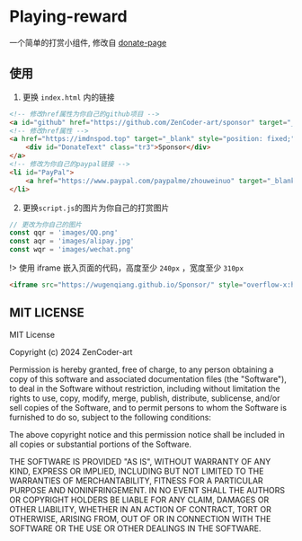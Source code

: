 # Playing-reward

一个简单的打赏小组件, 修改自 [donate-page](https://github.com/Kaiyuan/sponsor-page)

## 使用

1. 更换 `index.html` 内的链接

```html
<!-- 修改href属性为你自己的github项目 -->
<a id="github" href="https://github.com/ZenCoder-art/sponsor" target="_blank" class="pos-f tr3" title="Github"></a>
<!-- 修改href属性 -->
<a href="https://imdnspod.top" target="_blank" style="position: fixed;">
    <div id="DonateText" class="tr3">Sponsor</div>
</a>
<!-- 修改为你自己的paypal链接 -->
<li id="PayPal">
    <a href="https://www.paypal.com/paypalme/zhouweinuo" target="_blank">PayPal</a>
</li>
```
2. 更换`script.js`的图片为你自己的打赏图片

```javascript
// 更改为你自己的图片
const qqr = 'images/QQ.png'
const aqr = 'images/alipay.jpg'
const wqr = 'images/wechat.png'
```

!> 使用 iframe 嵌入页面的代码，高度至少 `240px` ，宽度至少 `310px`

```html
<iframe src="https://wugenqiang.github.io/Sponsor/" style="overflow-x:hidden;overflow-y:hidden; border:0xp none #fff; min-height:240px; width:100%;"  frameborder="0" scrolling="no"></iframe>
```

## MIT LICENSE

MIT License

Copyright (c) 2024 ZenCoder-art

Permission is hereby granted, free of charge, to any person obtaining a copy
of this software and associated documentation files (the "Software"), to deal
in the Software without restriction, including without limitation the rights
to use, copy, modify, merge, publish, distribute, sublicense, and/or sell
copies of the Software, and to permit persons to whom the Software is
furnished to do so, subject to the following conditions:

The above copyright notice and this permission notice shall be included in all
copies or substantial portions of the Software.

THE SOFTWARE IS PROVIDED "AS IS", WITHOUT WARRANTY OF ANY KIND, EXPRESS OR
IMPLIED, INCLUDING BUT NOT LIMITED TO THE WARRANTIES OF MERCHANTABILITY,
FITNESS FOR A PARTICULAR PURPOSE AND NONINFRINGEMENT. IN NO EVENT SHALL THE
AUTHORS OR COPYRIGHT HOLDERS BE LIABLE FOR ANY CLAIM, DAMAGES OR OTHER
LIABILITY, WHETHER IN AN ACTION OF CONTRACT, TORT OR OTHERWISE, ARISING FROM,
OUT OF OR IN CONNECTION WITH THE SOFTWARE OR THE USE OR OTHER DEALINGS IN THE
SOFTWARE.
